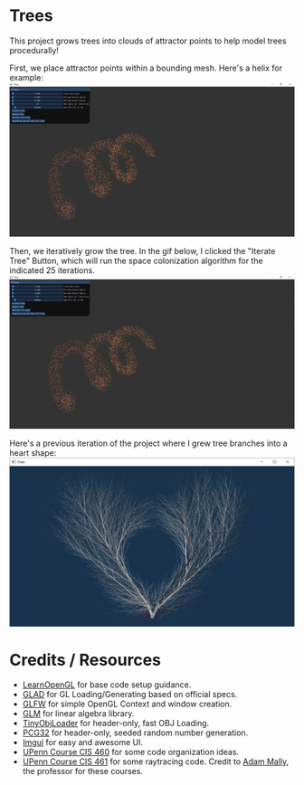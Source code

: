# Trees

This project grows trees into clouds of attractor points to help model trees procedurally!

First, we place attractor points within a bounding mesh. Here's a helix for example:
![](./Images/points.PNG)

Then, we iteratively grow the tree. In the gif below, I clicked the "Iterate Tree" Button, which will run the space colonization algorithm
for the indicated 25 iterations.
![](./Images/treeGrowth.gif)

Here's a previous iteration of the project where I grew tree branches into a heart shape:
![](./Images/heart.PNG)

# Credits / Resources
* [LearnOpenGL](https://learnopengl.com/) for base code setup guidance.
* [GLAD](https://github.com/Dav1dde/glad) for GL Loading/Generating based on official specs.
* [GLFW](http://www.glfw.org/download.html) for simple OpenGL Context and window creation.
* [GLM](https://glm.g-truc.net/0.9.8/index.html) for linear algebra library.
* [TinyObjLoader](https://github.com/syoyo/tinyobjloader) for header-only, fast OBJ Loading.
* [PCG32](http://www.pcg-random.org/) for header-only, seeded random number generation.
* [Imgui](https://github.com/ocornut/imgui) for easy and awesome UI.
* [UPenn Course CIS 460](https://www.cis.upenn.edu/~cis460/current/) for some code organization ideas.
* [UPenn Course CIS 461](https://github.com/CIS-461-2017) for some raytracing code. Credit to [Adam Mally](https://www.linkedin.com/in/adam-mally-888b912b/), the professor for these courses.
